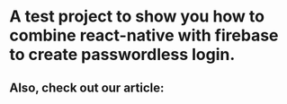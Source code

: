 # A test project to show you how to combine react-native with firebase to create passwordless login.

## Also, check out our article: 
